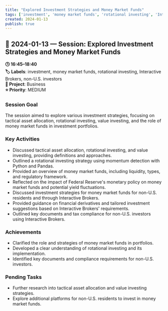 ```yaml
---
title: "Explored Investment Strategies and Money Market Funds"
tags: ['investment', 'money market funds', 'rotational investing', 'Interactive Brokers', 'non-U.S. investors']
created: 2024-01-13
publish: true
---
```


## 📅 2024-01-13 — Session: Explored Investment Strategies and Money Market Funds

**🕒 16:45–18:40**  
**🏷️ Labels**: investment, money market funds, rotational investing, Interactive Brokers, non-U.S. investors  
**📂 Project**: Business  
**⭐ Priority**: MEDIUM  


### Session Goal
The session aimed to explore various investment strategies, focusing on tactical asset allocation, rotational investing, value investing, and the role of money market funds in investment portfolios.

### Key Activities
- Discussed tactical asset allocation, rotational investing, and value investing, providing definitions and approaches.
- Outlined a rotational investing strategy using momentum detection with Python and Pandas.
- Provided an overview of money market funds, including liquidity, types, and regulatory framework.
- Reflected on the impact of Federal Reserve's monetary policy on money market funds and potential yield fluctuations.
- Discussed investment strategies for money market funds for non-U.S. residents and through Interactive Brokers.
- Provided guidance on financial derivatives and tailored investment suggestions based on Interactive Brokers' requirements.
- Outlined key documents and tax compliance for non-U.S. investors using Interactive Brokers.

### Achievements
- Clarified the role and strategies of money market funds in portfolios.
- Developed a clear understanding of rotational investing and its implementation.
- Identified key documents and compliance requirements for non-U.S. investors.

### Pending Tasks
- Further research into tactical asset allocation and value investing strategies.
- Explore additional platforms for non-U.S. residents to invest in money market funds.
